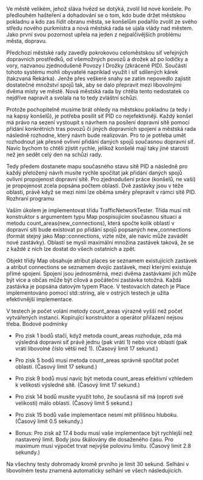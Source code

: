 Ve městě velikém, jehož sláva hvězd se dotýká, zvolil lid nové konšele. Po předlouhém hašteření a dohadování se o tom, kdo bude držet městskou pokladnu a kdo zas řídit obranu města, se konšelům podařilo zvolit ze svého středu nového purkmistra a nová městská rada se ujala vlády nad městem. Jako první svou pozornost upřela na jeden z nejpalčivějších problému města, dopravu.

Předchozí městské rady zavedly pokrokovou celoměstskou síť veřejných dopravních prostředků, od všemožných povozů a drožek až po lodičky a vory, nazvanou zjednodušeně Povozy I Drožky (zkráceně PID). Součástí tohoto systému mohli obyvatelé napríklad využít i síť sdílených kárek (takzvaná Rekárka). Jenže přes veškeré snahy se zatím nepovedlo zajistit dostatečné množství spojů tak, aby se dalo přepravit mezi libovolnými dvěma místy ve městě. Nová městská rada by chtěla tento nedostatek co nejdříve napravit a svolala na to tedy zvláštní schůzi.

Protože pochopitelně musíme brát ohledy na městskou pokladnu (a tedy i na kapsy konšelů), je potřeba posílit síť PID co nejefektivněji. Každý konšel má právo na sezení vystoupit s návrhem na posílení dopravní sítě pomocí přidání konkrétních tras povozů či jiných dopravních spojení a městská rada následně rozhodne, který návrh bude realizován. Pro to je potřeba umět rozhodnout jak přesně ovlivní přidání daných spojů současnou dopravní síť. Navíc bychom to chtěli zjistit rychle, jelikož konšelé mají taky jiné starosti než jen sedět celý den na schůzi rady.

Tedy předem dostanete mapu současného stavu sítě PID a následně pro každý přeložený návrh musíte rychle spočítat jak přidání daných spojů ovlivní propojenost dopravní sítě. Pro zjednodušení práce (konšelů, ne vaší) je propojenost zcela popsána počtem oblastí. Dvě zastávky jsou v téže oblasti, právě když se mezi nimi lze oběma směry přepravit v rámci sítě PID.
Rozhraní programu

Vaším úkolem je implementovat třídu TrafficNetworkTester. Třída musí mít konstruktor s argumentem typu Map pospisujícím současnou situaci a metodu count_areas(new_connections), která spočte kolik oblastí v dopravní síti bude existovat po přidání spojů popsaných new_connections (formát stejný jako Map::connections, vizte níže, ale navíc může zavádět nové zastávky). Oblastí se myslí maximální množina zastávek taková, že se z každé z nich lze dostat do všech ostatních a zpět.

Objekt třídy Map obsahuje atribut places se seznamem existujících zastávek a atribut connections se seznamem dvojic zastávek, mezi kterými existuje přímé spojení. Spojení jsou jednosměrná, mezi dvěma zastávkami jich může být více a občas může být cílová a počáteční zastávka totožná. Každá zastávka je popsána datovým typem Place. V testovacích datech je Place implementováno pomocí std::string, ale v ostrých testech je užita efektivnější implementace.

V testech je počet volání metody count_areas výrazně vyšší než počet vytvářených instancí. Kopírující konstruktor a operátor přiřazení nejsou třeba.
Bodové podmínky

-    Pro zisk 1 bodů stačí, když metoda count_areas rozhoduje, zda má výsledná dopravní síť právě jednu (pak vrátí 1) nebo více oblastí (pak vrátí libovolné číslo větší než 1). (Časový limit 17 sekund.)

-    Pro zisk 5 bodů musí metoda count_areas správně spočítat počet oblastí. (Časový limit 17 sekund.)

-    Pro zisk 9 bodů musí navíc být metoda count_areas efektivní vzhledem k velikosti výsledné sítě. (Časový limit 17 sekund.)

-    Pro zisk 14 bodů musíte využít toho, že současná síť má (oproti své velikosti) málo oblastí. (Časový limit 5 sekund.)

-    Pro zisk 15 bodů vaše implementace nesmí mít přílišnou hluboku. (Časový limit 0.5 sekundy.)

-    Bonus: Pro zisk až 17.4 bodu musí vaše implementace být rychlejší než nastavený limit. Body jsou škálovány dle dosaženého času. Pro maximum musí výpočet trvat nejvýše polovinu limitu. (Časový limit 2.8 sekundy.)

Na všechny testy dohromady kromě prvního je limit 30 sekund. Selhání v libovolném testu znamená automaticky selhání ve všech následujících.
